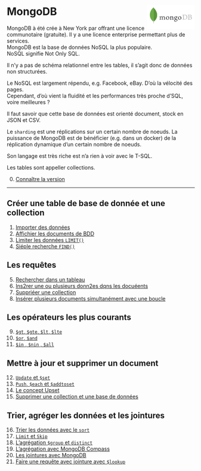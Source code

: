 # **MongoDB** <a href="https://github.com/MiKL5/BI/"> <img src="https://github.com/MiKL5/BI/blob/master/assets/mongodb-ar21.svg" alt="MongoDB" align="right" height="64px"> </a>
MongoDB à été crée à New York par offrant une licence communotaire (gratuite). Il y a une licence enterprise permettant plus de services.  
MongoDB est la base de données NoSQL la plus populaire.  
NoSQL signifie Not Only SQL.  

Il n’y a pas de schéma relationnel entre les tables, il s’agit donc de données non structurées.  

Le NoSQL est largement répendu, e.g. Facebook, eBay. D’où la vélocité des pages.  
Cependant, d’où vient la fluidité et les performances très proche d’SQL, voire meilleures ?

Il faut savoir que cette base de données est orienté document, stock en JSON et CSV.  

Le `sharding` est une réplications sur un certain nombre de noeuds. La puissance de MongoDB est de bénéficier (e.g. dans un docker) de la réplication dynamique d’un certain nombre de noeuds.  

Son langage est très riche est n’a rien à voir avec le T-SQL.  

Les tables sont appeller collections.

0. [Connaître la version](docs/version)
___
## Créer une table de base de donnée et une collection
1. [Importer des données](exercises/exercise1)
2. [Affichier les documents de BDD](exercises/exercise2)
3. [Limiter les données `LIMIT()`](exercises/exercise3)
4. [Siéple recherche `FIND()`](exercises/exercise4)
## Les requêtes
5. [Rechercher dans un tableau](exercises/exercise5)
6. [Ins2rer une ou plusieurs donn2es dqns les docuéents](exercises/exercise6)
7. [Suppriéer une collection](exercises/exercise7)
8. [Insérer plusieurs documents simultanément avec une boucle](exercises/exercise8)   
## Les opérateurs les plus courants
9. [`$gt`, `$gte`, `$lt`, `$lte`](exercises/exercise9)
10. [`$or`, `$and`](exercises/exercise10)
11. [`$in` , `$nin` , `$all`](exercises/exercise11)
## Mettre à jour et supprimer un document
12. [`Update` et `$set`](exercises/exercise12)  
13. [`Push`, `$each` et `$addtoset`](exercises/exercise13)  
14. [Le concept Upset](exercises/exercise14)  
15. [Supprimer une collection et une base de données](exercises/exercise15)
## Trier, agréger les données et les jointures
16.  [Trier les données avec le `sort`](exercises/exercise16)
17. [`Limit` et `Skip`](exercises/exercise17)
18. [L’agrégation `$group` et `distinct`](exercises/exercise18)
19. [L’agrégation avec MongoDB Compass](exercises/exercise19)
20. [Les jointures avec MongoDB](exercises/exercise20)
21. [Faire une requête avec jointure avec `$lookup`](exercises/exercise21)
